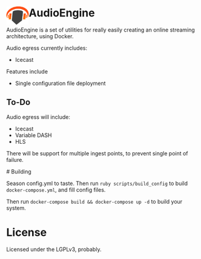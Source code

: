 # <img src="https://raw.githubusercontent.com/InsanityRadio/OnAirController/master/doc/headphones_dark.png" align="left" height=48 /> AudioEngine

AudioEngine is a set of utilities for really easily creating an online streaming architecture, using Docker.

Audio egress currently includes:
- Icecast

Features include
- Single configuration file deployment

## To-Do

Audio egress will include:

- Icecast
- Variable DASH
- HLS

There will be support for multiple ingest points, to prevent single point of failure. 

# Building

Season config.yml to taste. Then run `ruby scripts/build_config` to build `docker-compose.yml`, and fill config files.

Then run `docker-compose build && docker-compose up -d` to build your system. 

# License

Licensed under the LGPLv3, probably. 
